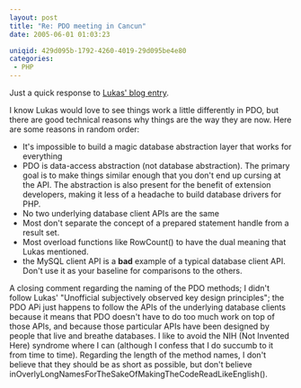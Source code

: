 ```yaml
---
layout: post
title: "Re: PDO meeting in Cancun"
date: 2005-06-01 01:03:23

uniqid: 429d095b-1792-4260-4019-29d095be4e80
categories: 
 - PHP
---
```

<p>Just a quick response to <a href="http://blog.backendmedia.com/blog/__/__/_MAIN_/mode/thread_show/thread_id/225">Lukas' blog entry</a>.   </p>
<p>I know Lukas would love to see things work a little differently in PDO, but there are good technical reasons why things are the way they are now. Here are some reasons in random order:   </p>
<p><ul>
<li>It's impossible to build a magic database abstraction layer that works for everything
 <li>PDO is data-access abstraction (not database abstraction).  The primary goal is to make things similar enough that you don't end up cursing at the API.  The abstraction is also present for the benefit of extension developers, making it less of a headache to build database drivers for PHP.
 <li>No two underlying database client APIs are the same
 <li>Most don't separate the concept of a prepared statement handle from a result set.
 <li>Most overload functions like RowCount() to have the dual meaning that Lukas mentioned.
 <li>the MySQL client API is a <b>bad</b> example of a typical database client API.  Don't use it as your baseline for comparisons to the others.
   </ul>
<p>A closing comment regarding the naming of the PDO methods; I didn't follow Lukas' &quot;Unofficial subjectively observed key design principles&quot;; the PDO APi just happens to follow the APIs of the underlying database clients because it means that PDO doesn't have to do too much work on top of those APIs, and because those particular APIs have been designed by people that live and breathe databases.  I like to avoid the NIH (Not Invented Here) syndrome where I can (although I confess that I do succumb to it from time to time).  Regarding the length of the method names, I don't believe that they should be as short as possible, but don't believe inOverlyLongNamesForTheSakeOfMakingTheCodeReadLikeEnglish().   </p>
